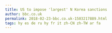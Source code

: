 ```yaml
---
title: US to impose 'largest' N Korea sanctions
author: bbc.co.uk
permalink: 2018-02-23-bbc.co.uk-1503217889.html
tags: hy es de ru hy fr it zh-CN zh-TW ar fa
---
```


